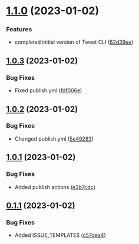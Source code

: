 # [1.1.0](https://github.com/nanthakumaran-s/Tweet-CLI/compare/v1.0.3...v1.1.0) (2023-01-02)


### Features

* completed initial version of Tweet CLI ([62d39ee](https://github.com/nanthakumaran-s/Tweet-CLI/commit/62d39eecb00d29e1eef0397b80a410bf13dce6be))



## [1.0.3](https://github.com/nanthakumaran-s/Tweet-CLI/compare/v1.0.2...v1.0.3) (2023-01-02)


### Bug Fixes

* Fixed publish.yml ([fdf006e](https://github.com/nanthakumaran-s/Tweet-CLI/commit/fdf006e0f3190d07521e37fd5d4eb9ba53a9d015))



## [1.0.2](https://github.com/nanthakumaran-s/Tweet-CLI/compare/v1.0.1...v1.0.2) (2023-01-02)


### Bug Fixes

* Changed publish.yml ([5e49283](https://github.com/nanthakumaran-s/Tweet-CLI/commit/5e49283e2c3665a3b4917c4917b4249eda647d61))



## [1.0.1](https://github.com/nanthakumaran-s/Tweet-CLI/compare/v0.1.1...v1.0.1) (2023-01-02)


### Bug Fixes

* Added publish actions ([e3b7cdc](https://github.com/nanthakumaran-s/Tweet-CLI/commit/e3b7cdcef66c3e0295f06777bc1b28549eb60700))



## [0.1.1](https://github.com/nanthakumaran-s/Tweet-CLI/compare/v0.1.0...v0.1.1) (2023-01-02)


### Bug Fixes

* Added ISSUE_TEMPLATES ([c57dea4](https://github.com/nanthakumaran-s/Tweet-CLI/commit/c57dea4f07c2f03e42f546e34001be64f8a142b6))




